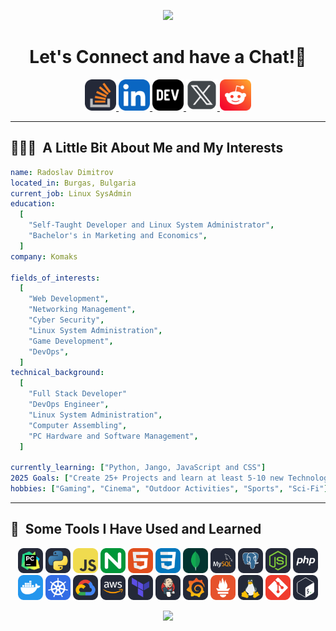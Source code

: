 <p align="center">
  <img src="https://capsule-render.vercel.app/api?type=waving&color=gradient&text=Welcome!&fontAlign=80&fontAlignY=40&animation=blink&height=150&section=header"/>  
</p>

<h1 align="center">
  Let's Connect and have a Chat!💬
</h1>

<p align="center">
<a href="https://stackoverflow.com/users/27251333">
  <img height="50" src="https://github.com/tandpfun/skill-icons/blob/main/icons/StackOverflow-Dark.svg"/>
</a>
<a href="https://www.linkedin.com/in/str8zer0">
  <img height="50" src="https://github.com/tandpfun/skill-icons/blob/main/icons/LinkedIn.svg"/>
</a>
<a href="https://dev.to/str8zer0">
  <img height="50" src="https://github.com/tandpfun/skill-icons/blob/main/icons/DevTo-Dark.svg"/>
</a>
<a href="https://x.com/str8zer0">
  <img height="50" src="/images/x-icon.svg"/>
</a>
<a href="https://www.reddit.com/user/str8zer0/">  
  <img height="50" src="/images/reddit-icon.svg"/>
</a>
</p>

---

<h2>👨🏻‍💻 &nbsp;A Little Bit About Me and My Interests</h2>

```yaml
name: Radoslav Dimitrov
located_in: Burgas, Bulgaria
current_job: Linux SysAdmin
education:
  [
    "Self-Taught Developer and Linux System Administrator",
    "Bachelor's in Marketing and Economics",
  ]
company: Komaks

fields_of_interests:
  [
    "Web Development",
    "Networking Management",
    "Cyber Security",
    "Linux System Administration",
    "Game Development",
    "DevOps",
  ]
technical_background:
  [
    "Full Stack Developer"
    "DevOps Engineer",
    "Linux System Administration",
    "Computer Assembling",
    "PC Hardware and Software Management",
  ]
  
currently_learning: ["Python, Jango, JavaScript and CSS"]
2025 Goals: ["Create 25+ Projects and learn at least 5-10 new Technologies."]
hobbies: ["Gaming", "Cinema", "Outdoor Activities", "Sports", "Sci-Fi"]
```
  
---  
  
<h2> 🚀 &nbsp;Some Tools I Have Used and Learned</h2>
<p align="center">
<img src="https://github.com/tandpfun/skill-icons/blob/main/icons/PyCharm-Dark.svg" alt="pycharm" width="40" height="40"/>
<img src="https://github.com/tandpfun/skill-icons/blob/main/icons/Python-Dark.svg" alt="python" width="40" height="40"/>
<img src="https://github.com/tandpfun/skill-icons/blob/main/icons/JavaScript.svg" alt="javascript" width="40" height="40" />
<img src="https://github.com/tandpfun/skill-icons/blob/main/icons/Nginx.svg" alt="nginx" width="40" height="40" />
<img src="https://github.com/tandpfun/skill-icons/blob/main/icons/HTML.svg" alt="html" width="40" height="40"/>
<img src="https://github.com/tandpfun/skill-icons/blob/main/icons/CSS.svg" alt="css3" width="40" height="40" />
<img src="https://github.com/tandpfun/skill-icons/blob/main/icons/MongoDB.svg" alt="mongodb" width="40" height="40" />
<img src="https://github.com/tandpfun/skill-icons/blob/main/icons/MySQL-Dark.svg" alt="mysql" width="40" height="40" />
<img src="https://github.com/tandpfun/skill-icons/blob/main/icons/PostgreSQL-Dark.svg" alt="postgre" width="40" height="40"/>
<img src="https://github.com/tandpfun/skill-icons/blob/main/icons/NodeJS-Dark.svg" alt="nodejs" width="40" height="40" />
<img src="https://github.com/tandpfun/skill-icons/blob/main/icons/PHP-Dark.svg" alt="php" width="40" height="40"/>
<img src="https://github.com/tandpfun/skill-icons/blob/main/icons/Docker.svg" alt="docker" width="40" height="40"/>
<img src="https://github.com/tandpfun/skill-icons/blob/main/icons/Kubernetes.svg" alt="kubernetes" width="40" height="40"/>
<img src="https://github.com/tandpfun/skill-icons/blob/main/icons/GCP-Dark.svg" alt="gcp" width="40" height="40"/>
<img src="https://github.com/tandpfun/skill-icons/blob/main/icons/AWS-Dark.svg" alt="aws" width="40" height="40"/>
<img src="https://github.com/tandpfun/skill-icons/blob/main/icons/Terraform-Dark.svg" alt="teraform" width="40" height="40"/>
<img src="https://github.com/tandpfun/skill-icons/blob/main/icons/Jenkins-Dark.svg" alt="jenkins" width="40" height="40"/>
<img src="https://github.com/tandpfun/skill-icons/blob/main/icons/Grafana-Dark.svg" alt="grafana" width="40" height="40"/>
<img src="https://github.com/tandpfun/skill-icons/blob/main/icons/Prometheus.svg" alt="prometheus" width="40" height="40"/>
<img src="https://github.com/tandpfun/skill-icons/blob/main/icons/Linux-Dark.svg" alt="linux" width="40" height="40"/>       
<img src="https://github.com/tandpfun/skill-icons/blob/main/icons/Git.svg" alt="git" width="40" height="40"/>
<img src="https://github.com/tandpfun/skill-icons/blob/main/icons/Bash-Dark.svg" alt="bash" width="40" height="40"/>  
</p>

<p align="center">
  <img src="https://capsule-render.vercel.app/api?type=venom&color=auto&text=Luck%20comes%20to%20thosе%20who%20seek%20it!&fontSize=36&fontColor=FFFFFF&stroke=000000&height=150"/>  
</p>
